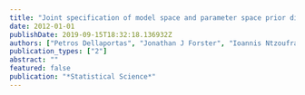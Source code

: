 ```yaml
---
title: "Joint specification of model space and parameter space prior distributions"
date: 2012-01-01
publishDate: 2019-09-15T18:32:18.136932Z
authors: ["Petros Dellaportas", "Jonathan J Forster", "Ioannis Ntzoufras"]
publication_types: ["2"]
abstract: ""
featured: false
publication: "*Statistical Science*"
---
```


